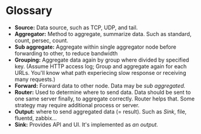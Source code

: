 # Glossary

- __Source:__ Data source, such as TCP, UDP, and tail.
- __Aggregator:__ Method to aggregate, summarize data. Such as standard, count, persec, count.
- __Sub aggregate:__ Aggregate within single aggregator node before forwarding to other, to reduce bandwidth
- __Grouping:__ Aggregate data again by group where divided by specified key. (Assume HTTP access log; Group and aggregate again for each URLs. You'll know what path experiecing slow response or receiving many requests.)
- __Forward:__ Forward data to other node. Data may be _sub aggregated._
- __Router:__ Used to determine where to send data. Data should be sent to one same server finally, to aggregate correctly. Router helps that. Some strategy may require additional process or server.
- __Output:__ where to send aggregated data (= result). Such as _Sink_, file, fluentd, zabbix...
- __Sink:__ Provides API and UI. It's implemented as _an output._

